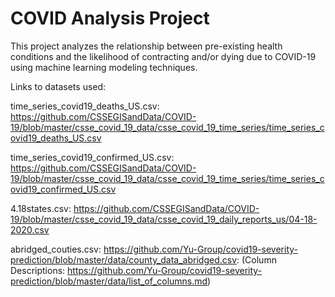 # COVID Analysis Project

This project analyzes the relationship between pre-existing health conditions and the likelihood of contracting and/or dying due to COVID-19 using machine learning modeling techniques.

Links to datasets used:

time_series_covid19_deaths_US.csv: https://github.com/CSSEGISandData/COVID-19/blob/master/csse_covid_19_data/csse_covid_19_time_series/time_series_covid19_deaths_US.csv

time_series_covid19_confirmed_US.csv: https://github.com/CSSEGISandData/COVID-19/blob/master/csse_covid_19_data/csse_covid_19_time_series/time_series_covid19_confirmed_US.csv

4.18states.csv: https://github.com/CSSEGISandData/COVID-19/blob/master/csse_covid_19_data/csse_covid_19_daily_reports_us/04-18-2020.csv

abridged_couties.csv: https://github.com/Yu-Group/covid19-severity-prediction/blob/master/data/county_data_abridged.csv: (Column Descriptions: https://github.com/Yu-Group/covid19-severity-prediction/blob/master/data/list_of_columns.md)
